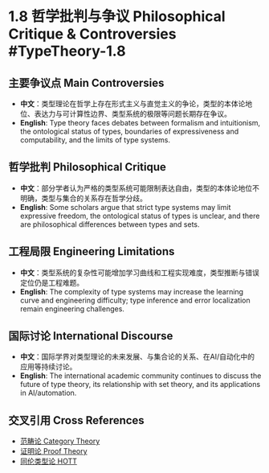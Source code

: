 # 1.8 哲学批判与争议 Philosophical Critique & Controversies #TypeTheory-1.8

## 主要争议点 Main Controversies

- **中文**：类型理论在哲学上存在形式主义与直觉主义的争论，类型的本体论地位、表达力与可计算性边界、类型系统的极限等问题长期存在争议。
- **English**: Type theory faces debates between formalism and intuitionism, the ontological status of types, boundaries of expressiveness and computability, and the limits of type systems.

## 哲学批判 Philosophical Critique

- **中文**：部分学者认为严格的类型系统可能限制表达自由，类型的本体论地位不明确，类型与集合的关系存在哲学分歧。
- **English**: Some scholars argue that strict type systems may limit expressive freedom, the ontological status of types is unclear, and there are philosophical differences between types and sets.

## 工程局限 Engineering Limitations

- **中文**：类型系统的复杂性可能增加学习曲线和工程实现难度，类型推断与错误定位仍是工程难题。
- **English**: The complexity of type systems may increase the learning curve and engineering difficulty; type inference and error localization remain engineering challenges.

## 国际讨论 International Discourse

- **中文**：国际学界对类型理论的未来发展、与集合论的关系、在AI/自动化中的应用等持续讨论。
- **English**: The international academic community continues to discuss the future of type theory, its relationship with set theory, and its applications in AI/automation.

## 交叉引用 Cross References

- [范畴论 Category Theory](../CategoryTheory/README.md)
- [证明论 Proof Theory](../ProofTheory/README.md)
- [同伦类型论 HOTT](../HOTT/README.md)
